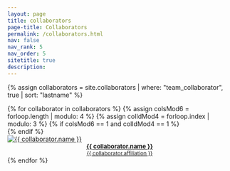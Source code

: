 ```yaml
---
layout: page
title: collaborators
page-title: Collaborators
permalink: /collaborators.html
nav: false
nav_rank: 5
nav_order: 5
sitetitle: true
description: 
---
```



{% assign collaborators = site.collaborators | where: "team_collaborator", true | sort: "lastname" %}
<div class="d-flex flex-wrap align-content-stretch justify-content-center m-n2 pt-4 no-gutters">
    {% for collaborator in collaborators %}
        {% assign colsMod6 = forloop.length | modulo: 4 %}
        {% assign colIdMod4 = forloop.index | modulo: 3 %}
        {% if colsMod6 == 1 and colIdMod4 == 1 %}<div class="col-md-2 w-100"></div>{% endif %}
        <div class="col-4 col-sm-1 col-md-3 mb-2">
            <a href="{{ collaborator.website }}" class="no-decoration">
                <div class="card hoverable h-80 w-80 m-1">
                    <img src="{{ '/assets/img/collaborators/' | append: collaborator.image | relative_url }}" class="card-img-top" alt="{{ collaborator.name }}" />
                    <div class="card-body pb-2 pt-2 pl-1 pr-1">
                        <div class="card-title m-0" style="text-align:center; font-size: 95%; font-weight: bold;">{{ collaborator.name }}</div>
                        <div class="card-affiliation m-0" style="text-align:center; font-size: 85%">{{ collaborator.affiliation }}</div>                        
                    </div>
                </div>
            </a>
        </div>
    {% endfor %}
</div>

